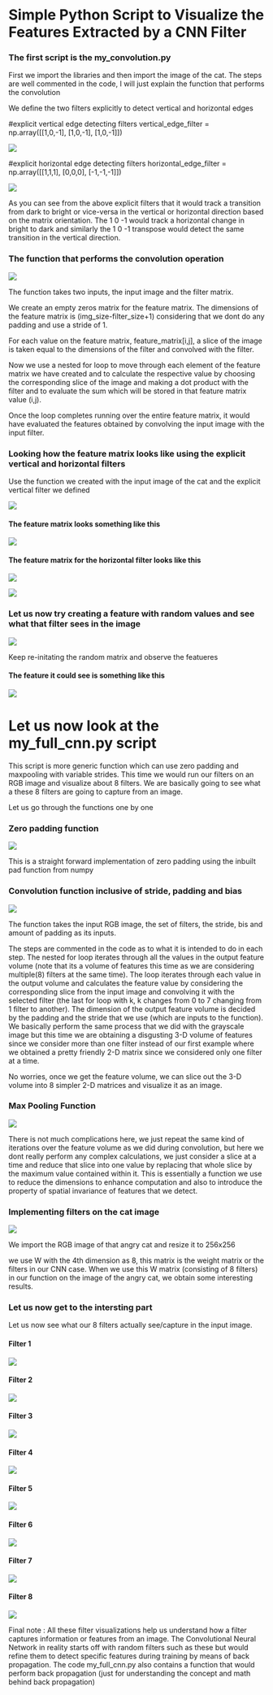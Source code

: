 # Simple Python Script to Visualize the Features Extracted by a CNN Filter

### The first script is the my_convolution.py

First we import the libraries and then import the image of the cat.
The steps are well commented in the code, I will just explain the function that performs the convolution

We define the two filters explicitly to detect vertical and horizontal edges

#explicit vertical edge detecting filters
vertical_edge_filter = np.array([[1,0,-1],
                        [1,0,-1],
                        [1,0,-1]])

![](images/vertical_edge_filter.PNG)


#explicit horizontal edge detecting filters
horizontal_edge_filter = np.array([[1,1,1],
                        [0,0,0],
                        [-1,-1,-1]])


![](images/horizontal_edge_filter.PNG)


As you can see from the above explicit filters that it would track a transition from dark to bright or vice-versa in the vertical or horizontal direction based on the matrix orientation. The 1 0 -1 would track a horizontal change in bright to dark and similarly the 1 0 -1 transpose would detect the same transition in the vertical direction. 

### The function that performs the convolution operation


![](images/my_conv_function.PNG)


The function takes two inputs, the input image and the filter matrix.

We create an empty zeros matrix for the feature matrix. The dimensions of the feature matrix is (img_size-filter_size+1) considering that we dont do any padding and use a stride of 1.

For each value on the feature matrix, feature_matrix[i,j], a slice of the image is taken equal to the dimensions of the filter and convolved with the filter.

Now we use a nested for loop to move through each element of the feature matrix we have created and to calculate the respective value by choosing the corresponding slice of the image and making a dot product with the filter and to evaluate the sum which will be stored in that feature matrix value (i,j). 

Once the loop completes running over the entire feature matrix, it would have evaluated the features obtained by convolving the input image with the input filter.

### Looking how the feature matrix looks like using the explicit vertical and horizontal filters

Use the function we created with the input image of the cat and the explicit vertical filter we defined

![](images/vertical_implement.PNG)
#### The feature matrix looks something like this 
![](images/vertical_features.PNG)

#### The feature matrix for the horizontal filter looks like this

![](images/horizontal_implement.PNG)

![](images/horizontal_features.PNG)


### Let us now try creating a feature with random values and see what that filter sees in the image

![](images/random_implement.PNG)

Keep re-initating the random matrix and observe the featueres 

#### The feature it could see is something like this
![](images/random_features.PNG)



# Let us now look at the my_full_cnn.py script

This script is more generic function which can use zero padding and maxpooling with variable strides. This time we would run our filters on an RGB image and visualize about 8 filters. We are basically going to see what a these 8 filters are going to capture from an image.

Let us go through the functions one by one 

### Zero padding function

![](images/zero_padding.PNG)

This is a straight forward implementation of zero padding using the inbuilt pad function from numpy


### Convolution function inclusive of stride, padding and bias

![](images/conv_function_full.PNG)

The function takes the input RGB image, the set of filters, the stride, bis and amount of padding as its inputs.

The steps are commented in the code as to what it is intended to do in each step.
The nested for loop iterates through all the values in the output feature volume (note that its a volume of features this time as we are considering multiple(8) filters at the same time). 
The loop iterates through each value in the output volume and calculates the feature value by considering the corresponding slice from the input image and convolving it with the selected filter (the last for loop with k, k changes from 0 to 7 changing from 1 filter to another). 
The dimension of the output feature volume is decided by the padding and the stride that we use (which are inputs to the function).
We basically perform the same process that we did with the grayscale image but this time we are obtaining a disgusting 3-D volume of features since we consider more than one filter instead of our first example where we obtained a pretty friendly 2-D matrix since we considered only one filter at a time.

No worries, once we get the feature volume, we can slice out the 3-D volume into 8 simpler 2-D matrices and visualize it as an image.

### Max Pooling Function

![](images/maxpooling_function.PNG)

There is not much complications here, we just repeat the same kind of iterations over the feature volume as we did during convolution, but here we dont really perform any complex calculations, we just consider a slice at a time and reduce that slice into one value by replacing that whole slice by the maximum value contained within it.
This is essentially a function we use to reduce the dimensions to enhance computation and also to introduce the property of spatial invariance of features that we detect.


### Implementing filters on the cat image

![](images/full_cnn_implement.PNG)

We import the RGB image of that angry cat and resize it to 256x256

we use W with the 4th dimension as 8, this matrix is the weight matrix or the filters in our CNN case.
When we use this W matrix (consisting of 8 filters) in our function on the image of the angry cat, we obtain some interesting results.

### Let us now get to the intersting part 

Let us now see what our 8 filters actually see/capture in the input image.

#### Filter 1
![](images/filter_1.PNG)

#### Filter 2
![](images/filter_2.PNG)

#### Filter 3
![](images/filter_3.PNG)

#### Filter 4
![](images/filter_4.PNG)

#### Filter 5
![](images/filter_5.PNG)

#### Filter 6
![](images/filter_6.PNG)

#### Filter 7
![](images/filter_7.PNG)

#### Filter 8
![](images/filter_8.PNG)


Final note : All these filter visualizations help us understand how a filter captures information or features from an image. 
The Convolutional Neural Network in reality starts off with random filters such as these but would refine them to detect specific features during training by means of back propagation. The code my_full_cnn.py also contains a function that would perform back propagation (just for understanding the concept and math behind back propagation)
